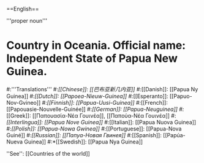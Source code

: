 ==English==

'''proper noun'''

# Country in Oceania. Official name: Independent State of Papua New Guinea.
#:'''Translations'''
#:*[[Chinese]]: [[巴布亚新几内亚]]
#:*[[Danish]]: [[Papua Ny Guinea]]
#:*[[Dutch]]: [[Papoea-Nieuw-Guinea]]
#:*[[Esperanto]]: [[Papuo-Nov-Gvineo]]
#:*[[Finnish]]: [[Papua-Uusi-Guinea]]
#:*[[French]]: [[Papouasie-Nouvelle-Guinée]]
#:*[[German]]: [[Papua-Neuguinea]]
#:*[[Greek]]: [[Παπουασία-Νέα Γουινέα]], [[Παπούα-Νέα Γουινέα]]
#:*[[Interlingua]]: [[Papua Nove Guinea]]
#:*[[Italian]]: [[Papua Nuova Guinea]]
#:*[[Polish]]: [[Papua-Nowa Gwinea]]
#:*[[Portuguese]]: [[Papua-Nova Guiné]]
#:*[[Russian]]: [[Папуа-Новая Гвинея]]
#:*[[Spanish]]: [[Papúa-Nueva Guinea]]
#:*[[Swedish]]: [[Papua Nya Guinea]]

''See'': [[Countries of the world]]